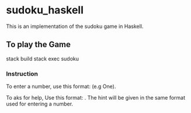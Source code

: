 # sudoku_haskell

This is an implementation of the sudoku game in Haskell.

## To play the Game

stack build
stack exec sudoku

### Instruction

To enter a number, use this format: <coordinate x> <coordinate y> <number> (e.g One).

To aks for help, Use this format: <help>. The hint will be given in the same format used for entering a number.
